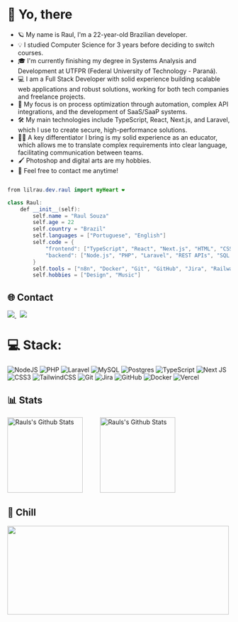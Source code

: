 # 👋 Yo, there

- 🪐 My name is Raul, I'm a 22-year-old Brazilian developer.
- 💡 I studied Computer Science for 3 years before deciding to switch courses.
- 🎓 I'm currently finishing my degree in Systems Analysis and Development at UTFPR (Federal University of Technology - Paraná).
- 💻️ I am a Full Stack Developer with solid experience building scalable web applications and robust solutions, working for both tech companies and freelance projects.
- 🚀 My focus is on process optimization through automation, complex API integrations, and the development of SaaS/SaaP systems.
- 🛠️ My main technologies include TypeScript, React, Next.js, and Laravel, which I use to create secure, high-performance solutions.
- 👨‍🏫 A key differentiator I bring is my solid experience as an educator, which allows me to translate complex requirements into clear language, facilitating communication between teams.
- 🖌️ Photoshop and digital arts are my hobbies.
- 🤝 Feel free to contact me anytime!

```java

from lilrau.dev.raul import myHeart ❤︎

class Raul:
    def __init__(self):
        self.name = "Raul Souza"
        self.age = 22
        self.country = "Brazil"
        self.languages = ["Portuguese", "English"]
        self.code = {
            "frontend": ["TypeScript", "React", "Next.js", "HTML", "CSS", "JavaScript", "Tailwind"],
            "backend": ["Node.js", "PHP", "Laravel", "REST APIs", "SQL (PostgreSQL, MySQL)"],
        }
        self.tools = ["n8n", "Docker", "Git", "GitHub", "Jira", "Railway", "Vercel", "Linux"]
        self.hobbies = ["Design", "Music"]


```


## 🌐 Contact
<div>
  <a href="https://www.linkedin.com/in/lilrau/" target="_blank" >

  <img src="https://img.shields.io/badge/-LinkedIn-0A66C2?logo=linkedin&style=for-the-badge"/>

</a>
&nbsp;
<a href="https://discordapp.com/users/246318073815105547" target="_blank">

  <img src="https://img.shields.io/badge/-Discord-5865F2?logo=discord&logoColor=white&style=for-the-badge"/>

</a>
</div>

# 💻 Stack:
![NodeJS](https://img.shields.io/badge/node.js-6DA55F?style=for-the-badge&logo=node.js&logoColor=white) ![PHP](https://img.shields.io/badge/php-%23777BB4.svg?style=for-the-badge&logo=php&logoColor=white) ![Laravel](https://img.shields.io/badge/laravel-%23FF2D20.svg?style=for-the-badge&logo=laravel&logoColor=white) ![MySQL](https://img.shields.io/badge/mysql-4479A1.svg?style=for-the-badge&logo=mysql&logoColor=white) ![Postgres](https://img.shields.io/badge/postgres-%23316192.svg?style=for-the-badge&logo=postgresql&logoColor=white) ![TypeScript](https://img.shields.io/badge/typescript-%23007ACC.svg?style=for-the-badge&logo=typescript&logoColor=white) ![Next JS](https://img.shields.io/badge/Next-black?style=for-the-badge&logo=next.js&logoColor=white) ![CSS3](https://img.shields.io/badge/css3-%231572B6.svg?style=for-the-badge&logo=css3&logoColor=white) ![TailwindCSS](https://img.shields.io/badge/tailwindcss-%2338B2AC.svg?style=for-the-badge&logo=tailwind-css&logoColor=white) ![Git](https://img.shields.io/badge/git-%23F05033.svg?style=for-the-badge&logo=git&logoColor=white) ![Jira](https://img.shields.io/badge/jira-%230A0FFF.svg?style=for-the-badge&logo=jira&logoColor=white) ![GitHub](https://img.shields.io/badge/github-%23121011.svg?style=for-the-badge&logo=github&logoColor=white) ![Docker](https://img.shields.io/badge/docker-%230db7ed.svg?style=for-the-badge&logo=docker&logoColor=white) ![Vercel](https://img.shields.io/badge/vercel-%23000000.svg?style=for-the-badge&logo=vercel&logoColor=white)

## 📊 Stats
<div align="left">
  <img alt="Rauls's Github Stats" height=170 src="https://github-readme-stats.vercel.app/api?username=lilrau&theme=radical&rank_icon=github">
  &nbsp;&nbsp;&nbsp;&nbsp;&nbsp;&nbsp;&nbsp;&nbsp;
  <img alt="Rauls's Github Stats" height=170 src="https://github-readme-stats.vercel.app/api/top-langs/?username=lilrau&layout=compact&theme=radical&hide=html,TeX">
</div>

## 🍃 Chill
<img src="https://github.com/Anmol-Baranwal/Cool-GIFs-For-GitHub/assets/74038190/0c7eb6ed-663b-4ce4-bfbd-18239a38ba1b" height="200" width="500">
